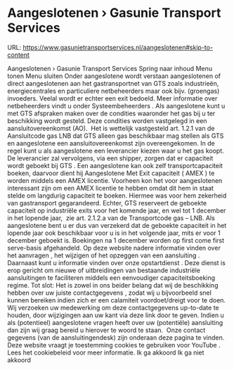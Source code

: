 # Aangeslotenen › Gasunie Transport Services

URL: https://www.gasunietransportservices.nl/aangeslotenen#skip-to-content

Aangeslotenen › Gasunie Transport Services
Spring naar inhoud
Menu tonen
Menu sluiten
Onder
aangeslotene
wordt verstaan aangeslotenen of direct aangeslotenen aan het
gastransportnet
van
GTS
zoals industrieën, energiecentrales en particuliere netbeheerders maar ook bijv. (groengas) invoeders. Veelal wordt er echter een exit bedoeld. Meer informatie over netbeheerders vindt u onder
Systeembeheerders
. Als
aangeslotene
kunt u met
GTS
afspraken maken over de condities waaronder het
gas
bij u ter beschikking wordt gesteld. Deze condities worden vastgelegd in een
aansluitovereenkomst
(AO).  Het is wettelijk vastgesteld
art. 1.2.1 van de Aansluitcode gas LNB
dat
GTS
alleen
gas
beschikbaar mag stellen als
GTS
en
aangeslotene
een
aansluitovereenkomst
zijn overeengekomen.
In de regel kunt u als
aangeslotene
een
leverancier
kiezen waar u het
gas
koopt. De
leverancier
zal vervolgens, via een shipper, zorgen dat er
capaciteit
wordt geboekt bij
GTS
. Een
aangeslotene
kan ook zelf
transportcapaciteit
boeken, daarvoor dient hij
Aangeslotene
Met Exit
capaciteit
(
AMEX
) te worden middels een
AMEX
licentie. Voorheen kon het voor aangeslotenen interessant zijn om een
AMEX
licentie te hebben omdat dit hem in staat stelde om langdurig
capaciteit
te boeken. Hiermee was voor hem zekerheid van gastransport gegarandeerd. Echter,
GTS
reserveert de geboekte
capaciteit
op industriële exits voor het komende jaar, en wel tot 1 december in het lopende jaar,  zie art. 2.1.2.a van de Transportcode
gas
– LNB. Als
aangeslotene
bent u er dus van verzekerd dat de geboekte
capaciteit
in het lopende jaar ook beschikbaar voor u is in het volgende jaar, mits er voor 1 december geboekt is. Boekingen na 1 december worden op
first come first serve-basis
afgehandeld.
Op deze website nadere informatie vinden over het
aanvragen
, het
wijzigen
of het
opzeggen
van een
aansluiting
.
Daarnaast kunt u informatie vinden over onze
opstartdienst
. Deze dienst is erop gericht om nieuwe of uitbreidingen van bestaande industriële aansluitingen te faciliteren middels een eenvoudiger capaciteitsboeking regime.
Tot slot: Het is zowel in ons beider belang dat wij de beschikking hebben over uw juiste
contactgegevens
, zodat wij u bijvoorbeeld snel kunnen bereiken indien zich er een calamiteit voordoet/dreigt voor te doen. Wij verzoeken uw medewerking om deze contactgegevens up-to-date te houden, door wijzigingen aan uw kant via
deze link
door te geven.
Indien u als (potentieel)
aangeslotene
vragen heeft over uw (potentiële)
aansluiting
dan zijn wij graag bereid u hierover te woord te staan.  Onze contact gegevens (van de aansluitingendesk) zijn onderaan deze pagina te vinden.
Deze website vraagt je toestemming cookies te gebruiken voor
YouTube
. Lees het
cookiebeleid
voor meer informatie.
Ik ga akkoord
Ik ga niet akkoord